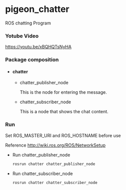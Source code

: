 # pigeon_chatter
ROS  chatting Program

### Yotube Video
   https://youtu.be/xBQHQTsNyHA

### Package composition

- #### chatter
  
  - chatter_publisher_node
  
    This is the node for entering the message.
    
  - chatter_subscriber_node
  
    This is a node that shows the chat content.
  
### Run

Set ROS_MASTER_URI and ROS_HOSTNAME before use

Reference http://wiki.ros.org/ROS/NetworkSetup

- Run chatter_publisher_node

  ```bash
  rosrun chatter chatter_publisher_node
  ```

- Run chatter_subscriber_node
  ```bash
  rosrun chatter chatter_subscriber_node
  ```
